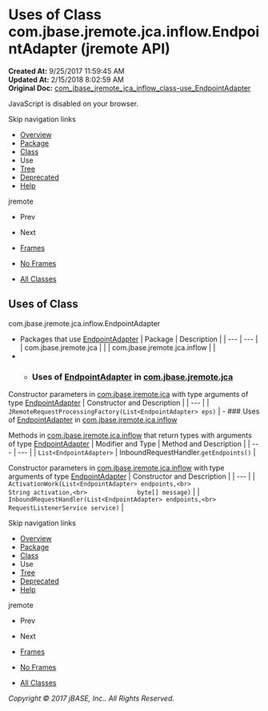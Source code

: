 # Uses of Class com.jbase.jremote.jca.inflow.EndpointAdapter (jremote   API)

**Created At:** 9/25/2017 11:59:45 AM  
**Updated At:** 2/15/2018 8:02:59 AM  
**Original Doc:** [com_jbase_jremote_jca_inflow_class-use_EndpointAdapter](https://docs.jbase.com/39263-class-use/com_jbase_jremote_jca_inflow_class-use_EndpointAdapter)  

<!--<br>    try {<br>        if (location.href.indexOf('is-external=true') == -1) {<br>            parent.document.title="Uses of Class com.jbase.jremote.jca.inflow.EndpointAdapter (jremote   API)";<br>        }<br>    }<br>    catch(err) {<br>    }<br>//-->
JavaScript is disabled on your browser.

Skip navigation links

- [Overview](../../../../../../overview-summary.html)
- [Package](./../../com.jbase.jremote.jca.inflow-%28jremote---api%29)
- [Class](./../../endpointadapter-%28jremote---api%29 "class in com.jbase.jremote.jca.inflow")
- Use
- [Tree](./../../com.jbase.jremote.jca.inflow-class-hierarchy-%28jremote---api%29)
- [Deprecated](../../../../../../deprecated-list.html)
- [Help](../../../../../../help-doc.html)


jremote <br>

- Prev
- Next


- [Frames](./.)
- [No Frames](./.)


- [All Classes](../../../../../../allclasses-noframe.html)


<!--<br>  allClassesLink = document.getElementById("allclasses\_navbar\_top");<br>  if(window==top) {<br>    allClassesLink.style.display = "block";<br>  }<br>  else {<br>    allClassesLink.style.display = "none";<br>  }<br>  //-->

## Uses of Class
com.jbase.jremote.jca.inflow.EndpointAdapter

- Packages that use [EndpointAdapter](./../../endpointadapter-%28jremote---api%29 "class in com.jbase.jremote.jca.inflow") | Package | Description |
| --- | --- |
| com.jbase.jremote.jca |   |
| com.jbase.jremote.jca.inflow |   |
- - ### Uses of [EndpointAdapter](./../../endpointadapter-%28jremote---api%29 "class in com.jbase.jremote.jca.inflow") in [com.jbase.jremote.jca](./../../../com.jbase.jremote.jca-%28jremote---api%29)


Constructor parameters in [com.jbase.jremote.jca](./../../../com.jbase.jremote.jca-%28jremote---api%29) with type arguments of type [EndpointAdapter](./../../endpointadapter-%28jremote---api%29 "class in com.jbase.jremote.jca.inflow") | Constructor and Description |
| --- |
| `JRemoteRequestProcessingFactory(List<EndpointAdapter> eps)`  |
    - ### Uses of [EndpointAdapter](./../../endpointadapter-%28jremote---api%29 "class in com.jbase.jremote.jca.inflow") in [com.jbase.jremote.jca.inflow](./../../com.jbase.jremote.jca.inflow-%28jremote---api%29)


Methods in [com.jbase.jremote.jca.inflow](./../../com.jbase.jremote.jca.inflow-%28jremote---api%29) that return types with arguments of type [EndpointAdapter](./../../endpointadapter-%28jremote---api%29 "class in com.jbase.jremote.jca.inflow") | Modifier and Type | Method and Description |
| --- | --- |
| `List<EndpointAdapter>` | InboundRequestHandler.`getEndpoints()`  |



Constructor parameters in [com.jbase.jremote.jca.inflow](./../../com.jbase.jremote.jca.inflow-%28jremote---api%29) with type arguments of type [EndpointAdapter](./../../endpointadapter-%28jremote---api%29 "class in com.jbase.jremote.jca.inflow") | Constructor and Description |
| --- |
| `ActivationWork(List<EndpointAdapter> endpoints,<br>              String activation,<br>              byte[] message)`  |
| `InboundRequestHandler(List<EndpointAdapter> endpoints,<br>                     RequestListenerService service)`  |

Skip navigation links

- [Overview](../../../../../../overview-summary.html)
- [Package](./../../com.jbase.jremote.jca.inflow-%28jremote---api%29)
- [Class](./../../endpointadapter-%28jremote---api%29 "class in com.jbase.jremote.jca.inflow")
- Use
- [Tree](./../../com.jbase.jremote.jca.inflow-class-hierarchy-%28jremote---api%29)
- [Deprecated](../../../../../../deprecated-list.html)
- [Help](../../../../../../help-doc.html)


jremote <br>

- Prev
- Next


- [Frames](./.)
- [No Frames](./.)


- [All Classes](../../../../../../allclasses-noframe.html)


<!--<br>  allClassesLink = document.getElementById("allclasses\_navbar\_bottom");<br>  if(window==top) {<br>    allClassesLink.style.display = "block";<br>  }<br>  else {<br>    allClassesLink.style.display = "none";<br>  }<br>  //-->

*Copyright © 2017 jBASE, Inc.. All Rights Reserved.*

